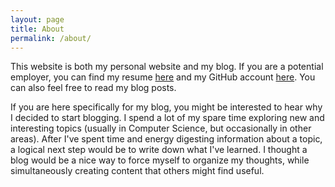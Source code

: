 ```yaml
---
layout: page
title: About
permalink: /about/
---
```


This website is both my personal website and my blog. If you are a potential
employer, you can find my resume [here](//harrisongoldste.in/resume) and my
GitHub account [here](//github.com/hgoldstein95). You can also feel free to read
my blog posts.

If you are here specifically for my blog, you might be interested to hear why I
decided to start blogging. I spend a lot of my spare time exploring new and
interesting topics (usually in Computer Science, but occasionally in other
areas). After I've spent time and energy digesting information about a topic, a
logical next step would be to write down what I've learned. I thought a blog
would be a nice way to force myself to organize my thoughts, while
simultaneously creating content that others might find useful.
